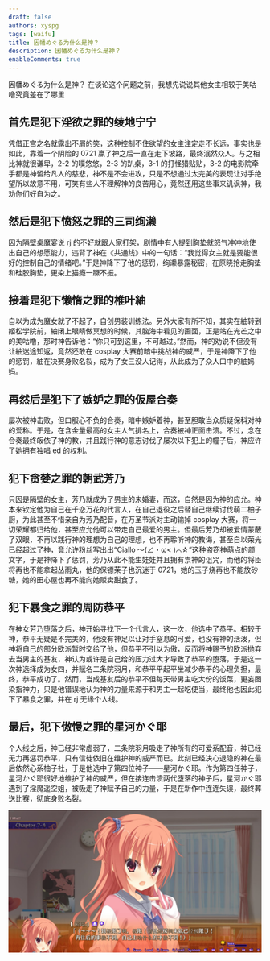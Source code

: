 ```yaml
---
draft: false
authors: xyspg
tags: [waifu]
title: 因幡めぐる为什么是神？
description: 因幡めぐる为什么是神？
enableComments: true
---
```


因幡めぐる为什么是神？ 在谈论这个问题之前，我想先说说其他女主相较于美咕噜究竟差在了哪里

<!--truncate-->

## 首先是犯下淫欲之罪的绫地宁宁

凭借正宫之名就露出不屑的笑，这种控制不住欲望的女主注定走不长远，事实也是如此，靠着一个阴险的 0721 赢了神之后一直在走下坡路，最终泯然众人。与之相比神就很谦卑，2-2 的噗悠悠，2-3 的趴桌，3-1 的打怪猎贴贴，3-2 的电影院牵手都是神留给凡人的慈悲，神不是不会进攻，只是不想通过太完美的表现让对手绝望所以故意不用，可笑有些人不理解神的良苦用心，竟然还用这些事来讥讽神，我劝你们好自为之。

## 然后是犯下愤怒之罪的三司绚濑

因为隔壁桌魔宴说 rj 的不好就跟人家打架，剧情中有人提到胸垫就怒气冲冲地使出自己的想愿能力，违背了神在《共通线》中的一句话：“我觉得女主就是要能很好的控制自己的情绪吧。”于是神降下了他的惩罚，绚濑暴露秘密，在原晓抢走胸垫和硅胶胸垫，更染上猫瘾一蹶不振。

## 接着是犯下懒惰之罪的椎叶紬

自以为成为魔女就了不起了，自创男装训练法。另外大家有所不知，其实在紬转到姬松学院前，紬闭上眼睛做冥想的时候，其脑海中看见的画面，正是站在光芒之中的美咕噜，那时神告诉他：“你只可到这里，不可越过。”然而，神的劝说不但没有让紬迷途知返，竟然还敢在 cosplay 大赛前暗中挑战神的威严，于是神降下了他的惩罚，紬在决赛身败名裂，成为了女三没人记得，从此成为了众人口中的紬妈妈。

## 再然后是犯下了嫉妒之罪的仮屋合奏

屡次被神击败，但口服心不负的合奏，暗中嫉妒着神，甚至胆敢当众质疑保科对神的爱称。于是，在含金量最高的女主人气排名上，合奏被神正面击溃。不过，念在合奏最终皈依了神的教，并且践行神的意志讨伐了屡次以下犯上的幢子后，神应许了她拥有独唱 ed 的权利。

## 犯下贪婪之罪的朝武芳乃

只因是隔壁的女主，芳乃就成为了男主的未婚妻，而这，自然是因为神的应允。神本来钦定他为自己在千恋万花的代言人，在自己退役之后替自己继续讨伐萌二柚子厨，为此甚至不惜亲自为芳乃配音，在万圣节派对主动输掉 cosplay 大赛，将一切荣耀都归给他，甚至应允他可以带走自己最爱的男主。但最后芳乃却被爱情蒙蔽了双眼，不再以践行神的理想为自己的理想，也不再聆听神的教诲，甚至自以荣光已经超过了神，竟允许粉丝写出出“Ciallo ～(∠・ω< )⌒☆”这种盗窃神萌点的颜文字，于是神降下了惩罚，芳乃从此不能生娃娃并且拥有祟神的诅咒，而他的将臣将再也不能拿起丛雨丸，他的保镖茉子也沉迷于 0721，她的玉子烧再也不能放砂糖，她的田心屋也再不能向她贩卖甜食了。

## 犯下暴食之罪的周防恭平

在神女芳乃堕落之后，神开始寻找下一个代言人，这一次，他选中了恭平。相较于神，恭平无疑是不完美的，他没有神足以让对手窒息的可爱，也没有神的活泼，但神将自己的部分欧派暂时交给了他，但恭平不引以为傲，反而将神赐予的欧派抛弃去当男主的基友，神认为或许是自己给的压力过大才导致了恭平的堕落，于是这一次神选择成为女四，并赋名二条院羽月，和恭平平起平坐减少恭平的心理负担，最终，恭平成功了。然而，当成基友后的恭平不但每天带男主吃大份的饭菜，更妄图染指神力，只是他错误地认为神的力量来源于和男主一起吃便当，最终他也因此犯下了暴食之罪，并在 rj 无缘个人线。

## 最后，犯下傲慢之罪的星河かぐ耶

个人线之后，神已经非常虚弱了，二条院羽月吸走了神所有的可爱系配音，神已经无力再惩罚恭平，只有信徒依旧在维护神的威严而已。此刻已经决心退隐的神在最后依然心系柚子社，于是他选中了第四位神子——星河かぐ耶。作为第四任神子，星河かぐ耶很好地维护了神的威严，但在接连击溃两代堕落的神子后，星河かぐ耶遇到了淫魔遥空姐，被吸走了神赋予自己的力量，于是在新作中连连失误，最终葬送比赛，彻底身败名裂。

![](./megulu.jpg)
